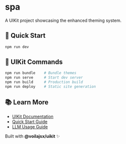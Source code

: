 # spa

A UIKit project showcasing the enhanced theming system.

## 🚀 Quick Start

```bash
npm run dev
```

## 🎨 UIKit Commands

```bash
npm run bundle    # Bundle themes
npm run serve     # Start dev server  
npm run build     # Production build
npm run deploy    # Static site generation
```

## 📚 Learn More

- [UIKit Documentation](https://github.com/voilajsx/uikit)
- [Quick Start Guide](https://github.com/voilajsx/uikit/blob/main/UIKIT_QUICK_START.md)
- [LLM Usage Guide](https://github.com/voilajsx/uikit/blob/main/UIKIT_LLM_GUIDE.md)

Built with **@voilajsx/uikit** ✨
